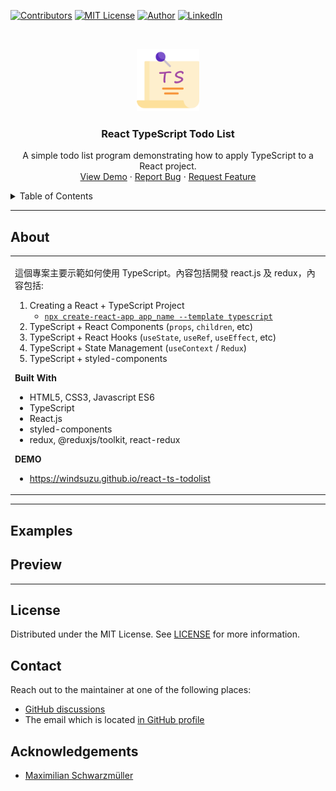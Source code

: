 <!--
*** Thanks for checking out the react-ts-todolist. If you have a suggestion
*** that would make this better, please fork the repo and create a pull request
*** or simply open an issue with the tag "enhancement".
*** Thanks again! Now go create something AMAZING! :D
***
*** To avoid retyping too much info. Do a search and replace for the following:
*** github_username (that is "windsuzu"), repo_name (that is "react-ts-todolist"), project_title, project_description
-->

<!-- [![Issues][issues-shield]][issues-url] -->
<!-- [![PR Welcome][pr-welcome-shield]](#contributing) -->
[![Contributors][contributors-shield]][contributors-url]
[![MIT License][license-shield]][license-url]
[![Author][author-shield]][author-url]
[![LinkedIn][linkedin-shield]][linkedin-url]

<!-- PROJECT LOGO -->
<br />
<p align="center">
  <a href="https://windsuzu.github.io/react-ts-todolist">
    <img src="public/logo.png" alt="Todo icons created by Flowicon - Flaticon" height="100">
  </a>

  <h3 align="center">React TypeScript Todo List</h3>

  <p align="center">
    A simple todo list program demonstrating how to apply TypeScript to a React project.
    <br />
    <a href="https://windsuzu.github.io/react-ts-todolist">View Demo</a>
    ·
    <a href="https://github.com/windsuzu/react-ts-todolist/issues">Report Bug</a>
    ·
    <a href="https://github.com/windsuzu/react-ts-todolist/issues">Request Feature</a>
  </p>
</p>

<details>
<summary>Table of Contents</summary>

* [About](#about)
* [Examples](#examples)
* [Preview](#preview)
* [License](#license)
* [Contact](#contact)
* [Acknowledgements](#acknowledgements)

</details>

---

<!-- ABOUT THE PROJECT -->
## About

<table>
<tr>
<td>

這個專案主要示範如何使用 TypeScript。內容包括開發 react.js 及 redux，內容包括:

1. Creating a React + TypeScript Project
   * [`npx create-react-app app_name --template typescript`](https://create-react-app.dev/docs/adding-typescript/)
2. TypeScript + React Components (`props`, `children`, etc)
3. TypeScript + React Hooks (`useState`, `useRef`, `useEffect`, etc)
4. TypeScript + State Management (`useContext` / `Redux`)
5. TypeScript + styled-components

**Built With**

* HTML5, CSS3, Javascript ES6
* TypeScript
* React.js
* styled-components
* redux, @reduxjs/toolkit, react-redux

**DEMO**

* https://windsuzu.github.io/react-ts-todolist

</td>
</tr>
</table>

---

## Examples



## Preview


<p align="center">
  <!-- <img src="images/screenshots/web-1.png" width=68%>
  <img src="images/screenshots/phone-1.png" width=22%>
  <img src="images/screenshots/web-2.png" width=68%>
  <img src="images/screenshots/phone-2.png" width=22%>
  <img src="images/screenshots/web-3.png" width=68%>
  <img src="images/screenshots/phone-3.png" width=22%> -->
</p>

---

## License

Distributed under the MIT License. See [LICENSE](https://github.com/windsuzu/react-ts-todolist/blob/main/LICENSE) for more information.

## Contact

Reach out to the maintainer at one of the following places:

* [GitHub discussions](https://github.com/windsuzu/react-ts-todolist/discussions)
* The email which is located [in GitHub profile](https://github.com/windsuzu)

## Acknowledgements

* [Maximilian Schwarzmüller](https://www.udemy.com/user/maximilian-schwarzmuller/)

[contributors-shield]: https://img.shields.io/github/contributors/windsuzu/react-ts-todolist.svg?style=for-the-badge
[contributors-url]: https://github.com/windsuzu/react-ts-todolist/graphs/contributors
[issues-shield]: https://img.shields.io/github/issues/windsuzu/react-ts-todolist.svg?style=for-the-badge
[issues-url]: https://github.com/windsuzu/react-ts-todolist/issues
[license-shield]: https://img.shields.io/github/license/windsuzu/react-ts-todolist.svg?style=for-the-badge&label=license
[license-url]: https://github.com/windsuzu/react-ts-todolist/blob/main/LICENSE
[linkedin-shield]: https://img.shields.io/badge/-LinkedIn-black.svg?style=for-the-badge&logo=linkedin&colorB=555
[linkedin-url]: https://linkedin.com/in/windsuzu
[pr-welcome-shield]: https://shields.io/badge/PRs-Welcome-ff69b4?style=for-the-badge
[author-shield]: https://shields.io/badge/Made_with_%E2%9D%A4_by-windsuzu-F4A92F?style=for-the-badge
[author-url]: https://github.com/windsuzu
